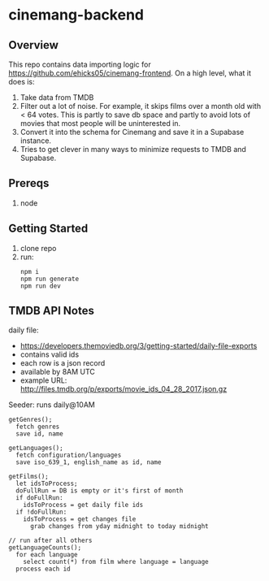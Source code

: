 # cinemang-backend

## Overview

This repo contains data importing logic for https://github.com/ehicks05/cinemang-frontend. On a high level, what it does is:

1. Take data from TMDB
3. Filter out a lot of noise. For example, it skips films over a month old with < 64 votes. This is partly to save db space and partly to avoid lots of movies that most people will be uninterested in.
2. Convert it into the schema for Cinemang and save it in a Supabase instance.
5. Tries to get clever in many ways to minimize requests to TMDB and Supabase.

## Prereqs

1. node

## Getting Started

1. clone repo
2. run:
   ```
   npm i
   npm run generate
   npm run dev
   ```

## TMDB API Notes

daily file:

- https://developers.themoviedb.org/3/getting-started/daily-file-exports
- contains valid ids
- each row is a json record
- available by 8AM UTC
- example URL: http://files.tmdb.org/p/exports/movie_ids_04_28_2017.json.gz

Seeder: runs daily@10AM

```
getGenres();
  fetch genres
  save id, name
```

```
getLanguages();
  fetch configuration/languages
  save iso_639_1, english_name as id, name
```

```
getFilms();
  let idsToProcess;
  doFullRun = DB is empty or it's first of month
  if doFullRun:
    idsToProcess = get daily file ids
  if !doFullRun:
    idsToProcess = get changes file
      grab changes from yday midnight to today midnight
```

```
// run after all others
getLanguageCounts();
  for each language
    select count(*) from film where language = language
  process each id
```
